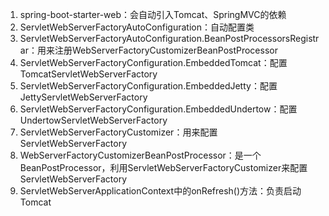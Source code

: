 
1. spring-boot-starter-web：会自动引入Tomcat、SpringMVC的依赖
2. ServletWebServerFactoryAutoConfiguration：自动配置类
3. ServletWebServerFactoryAutoConfiguration.BeanPostProcessorsRegistrar：用来注册WebServerFactoryCustomizerBeanPostProcessor
4. ServletWebServerFactoryConfiguration.EmbeddedTomcat：配置TomcatServletWebServerFactory
5. ServletWebServerFactoryConfiguration.EmbeddedJetty：配置JettyServletWebServerFactory
6. ServletWebServerFactoryConfiguration.EmbeddedUndertow：配置UndertowServletWebServerFactory
7. ServletWebServerFactoryCustomizer：用来配置ServletWebServerFactory
8. WebServerFactoryCustomizerBeanPostProcessor：是一个BeanPostProcessor，利用ServletWebServerFactoryCustomizer来配置ServletWebServerFactory
9. ServletWebServerApplicationContext中的onRefresh()方法：负责启动Tomcat
